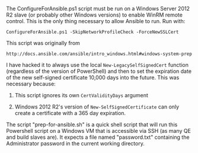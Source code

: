 The ConfigureForAnsible.ps1 script must be run on a Windows Server 2012 R2
slave (or probably other Windows versions) to enable WinRM remote control.
This is the only thing necessary to allow Ansible to run. Run with:

    ConfigureForAnsible.ps1 -SkipNetworkProfileCheck -ForceNewSSLCert

This script was originally from

    http://docs.ansible.com/ansible/intro_windows.html#windows-system-prep

I have hacked it to always use the local `New-LegacySelfSignedCert` function
(regardless of the version of PowerShell) and then to set the expiration
date of the new self-signed certificate 10,000 days into the future. This
was necessary because:

1. This script ignores its own `CertValidityDays` argument

2. Windows 2012 R2's version of `New-SelfSignedCertificate` can only create
   a certificate with a 365 day expiration.

The script "prep-for-ansible.sh" is a quick shell script that will run this
Powershell script on a Windows VM that is accessible via SSH (as many QE and
build slaves are). It expects a file named "password.txt" containing the
Administrator password in the current working directory.
